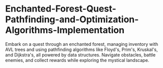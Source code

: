 # Enchanted-Forest-Quest-Pathfinding-and-Optimization-Algorithms-Implementation
Embark on a quest through an enchanted forest, managing inventory with AVL trees and using pathfinding algorithms like Floyd's, Prim's, Kruskal's, and Dijkstra's, all powered by data structures. Navigate obstacles, battle enemies, and collect rewards while exploring the mystical landscape.
